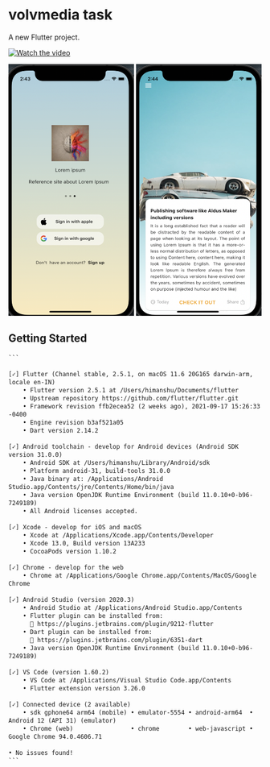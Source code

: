 # volvmedia task

A new Flutter project.



[![Watch the video](https://img.youtube.com/vi/RqBTkNGVOlg/maxresdefault.jpg)](https://youtu.be/RqBTkNGVOlg)

<img src="https://github.com/himanshu64/volv-task/blob/main/ss/Screenshot%202021-10-02%20at%202.43.58%20AM.png" height="500" width="250"/>


<img src="https://github.com/himanshu64/volv-task/blob/main/ss/Screenshot%202021-10-02%20at%202.44.34%20AM.png" height="500" width="250"/>



## Getting Started

```` 
```

[✓] Flutter (Channel stable, 2.5.1, on macOS 11.6 20G165 darwin-arm, locale en-IN)
    • Flutter version 2.5.1 at /Users/himanshu/Documents/flutter
    • Upstream repository https://github.com/flutter/flutter.git
    • Framework revision ffb2ecea52 (2 weeks ago), 2021-09-17 15:26:33 -0400
    • Engine revision b3af521a05
    • Dart version 2.14.2

[✓] Android toolchain - develop for Android devices (Android SDK version 31.0.0)
    • Android SDK at /Users/himanshu/Library/Android/sdk
    • Platform android-31, build-tools 31.0.0
    • Java binary at: /Applications/Android Studio.app/Contents/jre/Contents/Home/bin/java
    • Java version OpenJDK Runtime Environment (build 11.0.10+0-b96-7249189)
    • All Android licenses accepted.

[✓] Xcode - develop for iOS and macOS
    • Xcode at /Applications/Xcode.app/Contents/Developer
    • Xcode 13.0, Build version 13A233
    • CocoaPods version 1.10.2

[✓] Chrome - develop for the web
    • Chrome at /Applications/Google Chrome.app/Contents/MacOS/Google Chrome

[✓] Android Studio (version 2020.3)
    • Android Studio at /Applications/Android Studio.app/Contents
    • Flutter plugin can be installed from:
      🔨 https://plugins.jetbrains.com/plugin/9212-flutter
    • Dart plugin can be installed from:
      🔨 https://plugins.jetbrains.com/plugin/6351-dart
    • Java version OpenJDK Runtime Environment (build 11.0.10+0-b96-7249189)

[✓] VS Code (version 1.60.2)
    • VS Code at /Applications/Visual Studio Code.app/Contents
    • Flutter extension version 3.26.0

[✓] Connected device (2 available)
    • sdk gphone64 arm64 (mobile) • emulator-5554 • android-arm64  • Android 12 (API 31) (emulator)
    • Chrome (web)                • chrome        • web-javascript • Google Chrome 94.0.4606.71

• No issues found!
```
````
